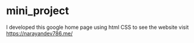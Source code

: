 # mini_project
 I developed this google home page using html CSS to see the website visit https://narayandev786.me/

